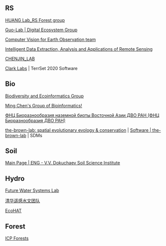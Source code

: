 
## RS

[HUANG Lab_RS Forest group](http://www.3dforest.cn/)

[Guo-Lab | Digital Ecosystem Group](https://www.3decology.org/)

[Computer Vision for Earth Observation team](https://www.whu-cveo.com/)

[Intelligent Data Extraction, Analysis and Applications of Remote Sensing](http://rsidea.whu.edu.cn/index.html)

[CHENJIN_LAB](http://www.chen-lab.club/)

[Clark Labs](https://clarklabs.org/) | TerrSet 2020 Software

## Bio

[Biodiversity and Ecoinformatics Group](https://ecoinfor.github.io/cn.html)

[Ming Chen's Group of Bioinformatics!](https://bis.zju.edu.cn/binfo/index.htm)

[ФНЦ Биоразнообразия наземной биоты Восточной Азии ДВО РАН (ФНЦ Биоразнообразия ДВО РАН)](https://www.biosoil.ru/Home)

[the-brown-lab: spatial evolutionary evology & conservation](https://www.jasonleebrown.org/) | [Software | the-brown-lab](https://www.jasonleebrown.org/software) | SDMs

## Soil

[Main Page | ENG - V.V. Dokuchaev Soil Science Institute](https://eng.esoil.ru/)

## Hydro 

[Future Water Systems Lab](https://future-water.org/)

[清华遥感水文团队](https://www.hydrors.cn/)

[EcoHAT](https://ecohat.bnu.edu.cn/)

## Forest

[ICP Forests](https://icp-forests.net/)